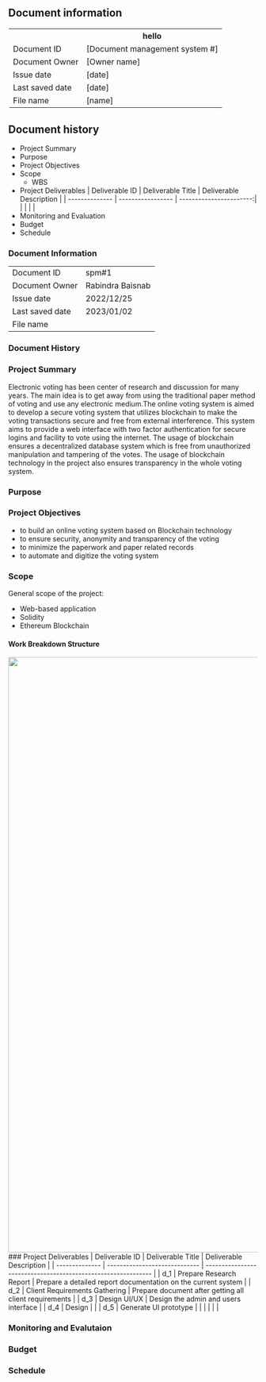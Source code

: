 
## Document information
<table style="border-collapse: collapse;
		border: 1px solid white;">
	<tr style="border-collapse: collapse;
		border: 1px solid white;">
		<th></th>
		<th>hello</th>
	<tr>
	<tr>
		<td>Document ID</td>
		<td>[Document management system #]</td>
	</tr>
	<tr>
		<td>Document Owner</td>
		<td>[Owner name]</td>
	</tr>
	<tr>
		<td>Issue date</td>
		<td>[date]</td>
	</tr>
	<tr>
		<td>Last saved date</td>
		<td>[date]</td>
	</tr>
	<tr>
		<td>File name</td>
		<td>[name]</td>
	</tr>
</table>

## Document  history



- Project Summary
- Purpose
- Project Objectives
- Scope
	- WBS
- Project Deliverables
	  | Deliverable ID | Deliverable Title | Deliverable Description |
	  | -------------- | ----------------- | -----------------------:|
	  |                |                   |                         |
- Monitoring and Evaluation
- Budget
- Schedule

### Document Information
|                 |                  |
| --------------- | ---------------- |
| Document ID     | spm#1            |
| Document Owner  | Rabindra Baisnab |
| Issue date      | 2022/12/25       |
| Last saved date | 2023/01/02       |
| File name       |                  | 

### Document History

### Project Summary
Electronic voting has been center of research and discussion for many years. The main idea is to get away from using the traditional paper method of voting and use any electronic medium.The online voting system is aimed to develop a secure voting system that utilizes blockchain to make the voting transactions secure and free from external interference. This system aims to provide a web interface with two factor authentication for secure logins and facility to vote using the internet. The usage of blockchain ensures a decentralized database system which is free from unauthorized manipulation and tampering of the votes. The usage of blockchain technology in the project also ensures transparency in the whole voting system.

### Purpose

### Project Objectives
- to build an online voting system based on Blockchain technology
- to ensure security, anonymity and transparency of the voting
- to minimize the paperwork and paper related records
- to automate and digitize the voting system

### Scope
General scope of the project:
- Web-based application
- Solidity
- Ethereum Blockchain

#### Work Breakdown Structure
<img src="file:///home/zaxiya/Documents/Obsidian%20Vault/Pasted%20image%2020230102221426.png" width="1200px" height="auto">
### Project Deliverables
| Deliverable ID | Deliverable Title             | Deliverable Description                                       |
| -------------- | ----------------------------- | ------------------------------------------------------------- |
| d_1            | Prepare Research Report       | Prepare a detailed report documentation on the current system |
| d_2            | Client Requirements Gathering | Prepare document after getting all client requirements        |
| d_3            | Design UI/UX                  | Design the admin and users interface                          |
| d_4            | Design                        |                                                               |
| d_5            | Generate UI prototype         |                                                               |
|                |                               |                                                               |

### Monitoring and Evalutaion

### Budget

### Schedule

